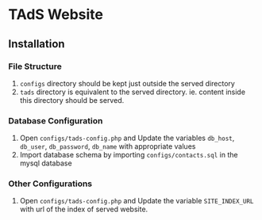 # TAdS Website
## Installation

### File Structure

1. `configs` directory should be kept just outside the served directory
2. `tads` directory is equivalent to the served directory. ie. content inside this directory should be served.

### Database Configuration

1. Open `configs/tads-config.php`  and Update the variables `db_host`, `db_user`, `db_password`, `db_name` with appropriate values
2. Import database schema by importing `configs/contacts.sql` in the mysql database

### Other Configurations

1. Open `configs/tads-config.php`  and Update the variable `SITE_INDEX_URL` with url of the index of served website.
